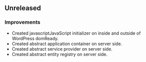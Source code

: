 ## Unreleased

### Improvements

- Created javascriptJavaScript initializer on inside and outside of WordPress domReady.
- Created abstract application container on server side.
- Created abstract service provider on server side.
- Created abstract entity registry on server side.
